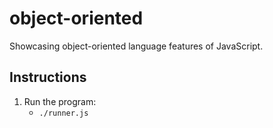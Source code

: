 # object-oriented

Showcasing object-oriented language features of JavaScript.

## Instructions

1. Run the program:
   * `./runner.js`
